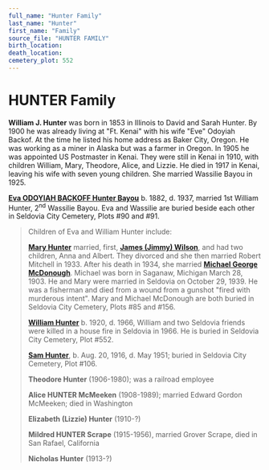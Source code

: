 ```yaml
---
full_name: "Hunter Family"
last_name: "Hunter"
first_name: "Family"
source_file: "HUNTER FAMILY"
birth_location:
death_location:
cemetery_plot: 552
---
```

# HUNTER Family

**William J. Hunter** was born in 1853 in Illinois to David and Sarah Hunter. By 1900 he was
already living at "Ft. Kenai" with his wife "Eve" Odoyiah Backof. At the time he listed his  home address as Baker City, Oregon. He was working as a miner in Alaska but
was a farmer in Oregon. In 1905 he was appointed US Postmaster in Kenai. They were still in Kenai in 1910, with children
William, Mary, Theodore, Alice, and Lizzie. He died in 1917 in Kenai,
leaving his wife with seven young children. She married Wassilie Bayou
in 1925.

[**Eva ODOYIAH BACKOFF Hunter Bayou**](../_people/Bayou_Eva_Hunter.md) b. 1882, d. 1937, married 1st
William Hunter, 2<sup>nd</sup> Wassilie Bayou. Eva and Wassilie are
buried beside each other in Seldovia City Cemetery, Plots \#90 and \#91.

> Children of Eva and William Hunter include:
> 
> [**Mary Hunter**](../_people/McDonough_Mary_Wilson.md) married, first, [**James (Jimmy) Wilson**](./Wilson_Family.md), and had two
> children, Anna and Albert. They divorced and she then married Robert
> Mitchell in 1933. After his death in 1934, she married [**Michael George McDonough**](../_people/McDonough_Michael_George.md). Michael was born in Saganaw, Michigan March 28,
> 1903. He and Mary were married in Seldovia on October 29, 1939. He was a
> fisherman and died from a wound from a gunshot "fired with murderous intent".
> Mary and Michael McDonough are both buried in Seldovia City Cemetery, Plots
> \#85 and \#156.
> 
> [**William Hunter**](../_people/Hunter_William.md) b. 1920, d. 1966, William and two Seldovia friends
> were killed in a house fire in Seldovia in 1966. He is buried in
> Seldovia City Cemetery, Plot \#552.
> 
> [**Sam Hunter**](../_people/Hunter_Sam.md), b. Aug. 20, 1916, d. May 1951; buried in Seldovia City
> Cemetery, Plot \#106.
> 
> **Theodore Hunter** (1906-1980); was a railroad employee
> 
> **Alice HUNTER McMeeken** (1908-1989); married Edward Gordon McMeeken; died in Washington
> 
> **Elizabeth (Lizzie) Hunter** (1910-?)
> 
> **Mildred HUNTER Scrape** (1915-1956), married Grover Scrape, died in San Rafael, California
> 
> **Nicholas Hunter** (1913-?)
